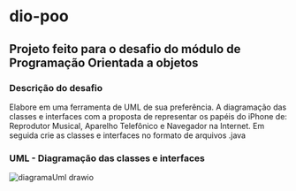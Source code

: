 # dio-poo

## Projeto feito para o desafio do módulo de Programação Orientada a objetos

### Descrição do desafio

Elabore em uma ferramenta de UML de sua preferência. A diagramação das classes e interfaces com a proposta de representar os papéis do iPhone de: Reprodutor Musical, Aparelho Telefônico e Navegador na Internet. Em seguida crie as classes e interfaces no formato de arquivos .java

### UML - Diagramação das classes e interfaces 


![diagramaUml drawio](https://github.com/user-attachments/assets/10345883-5a34-4b16-aaaa-bc9be36c4cd9)
